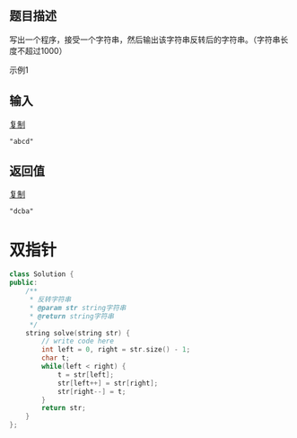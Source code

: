 ## 题目描述

写出一个程序，接受一个字符串，然后输出该字符串反转后的字符串。（字符串长度不超过1000）

示例1

## 输入

[复制](javascript:void(0);)

```
"abcd"
```

## 返回值

[复制](javascript:void(0);)

```
"dcba"
```



# 双指针

```c++
class Solution {
public:
    /**
     * 反转字符串
     * @param str string字符串 
     * @return string字符串
     */
    string solve(string str) {
        // write code here
        int left = 0, right = str.size() - 1;
        char t;
        while(left < right) {
            t = str[left];
            str[left++] = str[right];
            str[right--] = t;
        }
        return str;
    }
};
```


